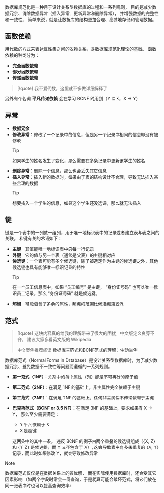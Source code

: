数据库规范化是一种用于设计关系型数据库的过程和一系列规则，
目的是减少数据冗余、消除数据异常（插入异常、更新异常和删除异常），
并增强数据的完整性和一致性。
简单来说，就是让数据库的结构更加合理、高效地存储和管理数据。

## 函数依赖

用代数的方式来表达属性集之间的依赖关系，是数据库规范化理论的基础。
函数依赖的种类分为：

- **完全函数依赖**
- **部分函数依赖**
- **传递函数依赖**

> [!quote]
> 我不爱代数，这里就不多做详细解释了

另外有个名词 **平凡传递依赖** 会在学习 BCNF 时用到（Y ⊆ X，X → Y）

## 异常

- **数据冗余**
- **修改异常**：修改了一个记录中的信息，但是另一个记录中相同的信息却没有被修改
  > [!tip]
  > 如果学生的姓名发生了变化，那么需要在多条记录中更新该学生的姓名
- **删除异常**：删除一个信息，那么也会丢失其它信息
- **插入异常**：插入新的数据时，如果由于表的结构设计不合理，导致无法插入某些合理的数据
  > [!tip]
  > 想要插入一个学生的信息，如果这个学生还没选课，那么就无法插入

## 键

键是一个表中的一列或一组列，用于唯一地标识表中的记录或者建立表与表之间的关联。
和键有关的术语如下：

- **主键**：其值能唯一地标识表中的每一行记录
- **外键**：它的值与另一个表（通常是父表）的主键相对应
- **候选键**：一个表可能有多个候选键，除了被选定作为主键的候选键之外，其他候选键也具有能够唯一标识记录的特性
  > [!tip]
  > 在一个员工信息表中，如果 “员工编号” 是主键，
  > “身份证号码” 也可以唯一标识员工记录，那么 “身份证号码” 就是候选键。
- **超键**：可能包含了多余的属性，超键的范围比候选键更宽泛

## 范式

> [!quote]
> 这块内容真的给我的理解带来了很大的困扰，中文版定义良莠不齐，
> 建议大家多看英文版的 Wikipedia
> 
> 中文案例推荐阅读 [数据库三范式和BCNF范式的理解：生动举例](https://blog.csdn.net/weixin_43954951/article/details/125494783)

数据库范式（Normal Forms in Database）是设计关系型数据库时，为了减少数据冗余、避免数据不一致性等问题而遵循的一系列规则。

- **第一范式（1NF）**：关系中的每个属性（列）都是不可再分的原子值
- **第二范式（2NF）**：在满足 1NF 的基础上，非主属性完全依赖于主键
- **第三范式（3NF）**：在满足 2NF 的基础上，任何非主属性不传递依赖于主键
- **巴克斯范式（BCNF or 3.5 NF）**：在满足 3NF 的基础上，要求如果有 X → Y，
  那么至少需要满足：

  - Y 平凡依赖于 X
  - X 是超键

  这两条中的其中一条。
  违反 BCNF 的例子由两个重叠的候选键组成（{X, Z} 和 {Y, Z} 是候选键，而 Y 又不包含于 X）,
  这会导致表中有多条重复的 {X, Y} 记录，而此时如果修改 Y，就会导致修改异常

> [!note]
> 数据库范式仅仅是在数据关系上的较优解，
> 而在实际使用数据库时，还会受其它因素影响
> （如两个字段时常会一同查询，于是就算可能会破坏范式，将它们放在同一张表中时也可以提高查询效率）